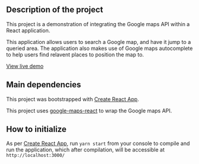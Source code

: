 ## Description of the project

This project is a demonstration of integrating the Google maps API within a React application.

This application allows users to search a Google map, and have it jump to a queried area. The application also makes use of Google maps autocomplete to help users find relavent places to position the map to.

[View live demo](https://suspicious-borg-36a5b5.netlify.com/)

## Main dependencies

This project was bootstrapped with [Create React App](https://github.com/facebookincubator/create-react-app).

This project uses [google-maps-react](https://github.com/fullstackreact/google-maps-react) to wrap the Google maps API.

## How to initialize

As per [Create React App](https://github.com/facebookincubator/create-react-app), run `yarn start` from your console to compile and run the application, which after compilation, will be accessible at `http://localhost:3000/`
